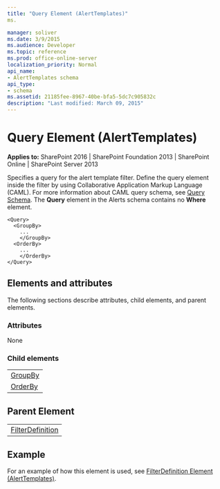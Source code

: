 ```yaml
---
title: "Query Element (AlertTemplates)"
ms.

manager: soliver
ms.date: 3/9/2015
ms.audience: Developer
ms.topic: reference
ms.prod: office-online-server
localization_priority: Normal
api_name:
- AlertTemplates schema
api_type:
- schema
ms.assetid: 21185fee-8967-40be-bfa5-5dc7c905832c
description: "Last modified: March 09, 2015"
---
```


# Query Element (AlertTemplates)

 
  
 **Applies to:** SharePoint 2016 | SharePoint Foundation 2013 | SharePoint Online | SharePoint Server 2013
  
Specifies a query for the alert template filter. Define the query element inside the filter by using Collaborative Application Markup Language (CAML). For more information about CAML query schema, see [Query Schema](query-schema.md). The **Query** element in the Alerts schema contains no **Where** element. 
  
```
<Query>
  <GroupBy>
    ...
    </GroupBy>
  <OrderBy>
    ...
    </OrderBy>
</Query>
```

## Elements and attributes

The following sections describe attributes, child elements, and parent elements.

### Attributes

None
  
### Child elements

||
|:-----|
|[GroupBy](groupby-element-query.md) <br/> |
|[OrderBy](orderby-element-query.md) <br/> |
   
## Parent Element

||
|:-----|
|[FilterDefinition](filterdefinition-element-alerttemplates.md)|
   
## Example

For an example of how this element is used, see [FilterDefinition Element (AlertTemplates)](filterdefinition-element-alerttemplates.md).
  

